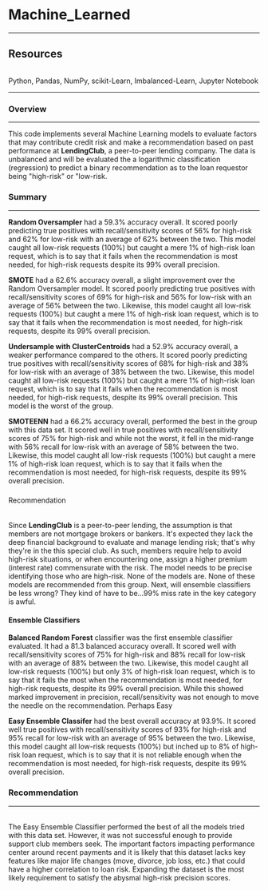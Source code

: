 # Machine_Learned
---

Resources
---
######  
Python, Pandas, NumPy, scikit-Learn, Imbalanced-Learn, Jupyter Notebook

---

### Overview
---
This code implements several Machine Learning models to evaluate factors that may contribute credit risk and make a recommendation based on past performance at **LendingClub**, a peer-to-peer lending company.  The data is unbalanced and will be evaluated the a logarithmic classification (regression) to predict a binary recommendation as to the loan requestor being "high-risk" or "low-risk.

### Summary
---
**Random Oversampler** had a 59.3% accuracy overall. It scored poorly predicting true positives with recall/sensitivity scores of 56% for high-risk and 62% for low-risk with an average of 62% between the two.  This model caught all low-risk requests (100%) but caught a mere 1% of high-risk loan request, which is to say that it fails when the recommendation is most needed, for high-risk requests despite its 99% overall precision.

**SMOTE** had a 62.6% accuracy overall, a slight improvement over the Random Oversampler model. It scored poorly predicting true positives with recall/sensitivity scores of 69% for high-risk and 56% for low-risk with an average of 56% between the two.  Likewise, this model caught all low-risk requests (100%) but caught a mere 1% of high-risk loan request, which is to say that it fails when the recommendation is most needed, for high-risk requests, despite its 99% overall precision.

**Undersample with ClusterCentroids** had a 52.9% accuracy overall, a weaker performance compared to the others. It scored poorly predicting true positives with recall/sensitivity scores of 68% for high-risk and 38% for low-risk with an average of 38% between the two.  Likewise, this model caught all low-risk requests (100%) but caught a mere 1% of high-risk loan request, which is to say that it fails when the recommendation is most needed, for high-risk requests, despite its 99% overall precision.  This model is the worst of the group.

**SMOTEENN** had a 66.2% accuracy overall, performed the best in the group with this data set. It scored well in true positives with recall/sensitivity scores of 75% for high-risk and while not the worst, it fell in the mid-range with 56% recall for low-risk with an average of 58% between the two.  Likewise, this model caught all low-risk requests (100%) but caught a mere 1% of high-risk loan request, which is to say that it fails when the recommendation is most needed, for high-risk requests, despite its 99% overall precision.

###
Recommendation
######
Since **LendingClub** is a peer-to-peer lending, the assumption is that members are not mortgage brokers or bankers.  It's expected they lack the deep financial background to evaluate and manage lending risk; that's why they're in the this special club. As such, members require help to avoid high-risk situations, or when encountering one, assign a higher premium (interest rate) commensurate with the risk.  The model needs to be precise identifying those who are high-risk.  None of the models are.  None of these models are recommended from this group.  Next, will ensemble classifiers be less wrong?  They kind of have to be...99% miss rate in the key category is awful.

#### Ensemble Classifiers

**Balanced Random Forest** classifier was the first ensemble classifier evaluated. It had a 81.3 balanced accuracy overall. It scored well with recall/sensitivity scores of 75% for high-risk and 88% recall for low-risk with an average of 88% between the two.  Likewise, this model caught all low-risk requests (100%) but only 3% of high-risk loan request, which is to say that it fails the most when the recommendation is most needed, for high-risk requests, despite its 99% overall precision.  While this showed marked improvement in precision, recall/sensitivity was not enough to move the needle on the recommendation. Perhaps Easy

**Easy Ensemble Classifer** had the best overall accuracy at 93.9%. It scored well true positives with recall/sensitivity scores of 93% for high-risk and 95% recall for low-risk with an average of 95% between the two.  Likewise, this model caught all low-risk requests (100%) but inched up to 8% of high-risk loan request, which is to say that it is not reliable enough when the recommendation is most needed, for high-risk requests, despite its 99% overall precision.

### Recommendation
---
######  
The Easy Ensemble Classifier performed the best of all the models tried with this data set. However, it was not successful enough to provide support club members seek.  The important factors impacting performance center around recent payments and it is likely that this dataset lacks key features like major life changes (move, divorce, job loss, etc.) that could have a higher correlation to loan risk.  Expanding the dataset is the most likely requirement to satisfy the abysmal high-risk precision scores.

